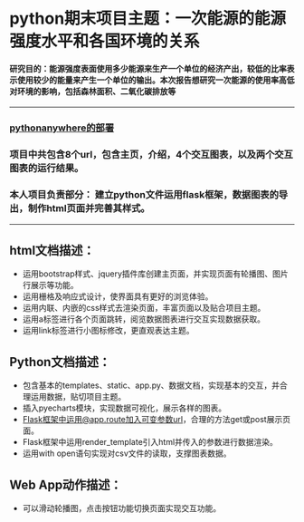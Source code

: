 # python期末项目主题：一次能源的能源强度水平和各国环境的关系
  #### 研究目的：能源强度表面使用多少能源来生产一个单位的经济产出，较低的比率表示使用较少的能量来产生一个单位的输出。本次报告想研究一次能源的使用率高低对环境的影响，包括森林面积、二氧化碳排放等
---
### [pythonanywhere的部署](http://jingwenfung1111.pythonanywhere.com/)
### 项目中共包含8个url，包含主页，介绍，4个交互图表，以及两个交互图表的运行结果。
### 本人项目负责部分： 建立python文件运用flask框架，数据图表的导出，制作html页面并完善其样式。
---
## html文档描述：
* 运用bootstrap样式、jquery插件库创建主页面，并实现页面有轮播图、图片行展示等功能。
* 运用栅格及响应式设计，使界面具有更好的浏览体验。
* 运用内联、内嵌的css样式去渲染页面，丰富页面以及贴合项目主题。
* 运用a标签进行各个页面跳转，阅览数据图表进行交互实现数据获取。
* 运用link标签进行小图标修改，更直观表达主题。
## Python文档描述：
* 包含基本的templates、static、app.py、数据文档，实现基本的交互，并合理运用数据，贴切项目主题。
* 插入pyecharts模块，实现数据可视化，展示各样的图表。
* Flask框架中运用@app.route加入可变参数url，合理的方法get或post展示页面。
* Flask框架中运用render_template引入html并传入的参数进行数据渲染。
* 运用with open语句实现对csv文件的读取，支撑图表数据。
## Web App动作描述：
*  可以滑动轮播图，点击按钮功能切换页面实现交互功能。

